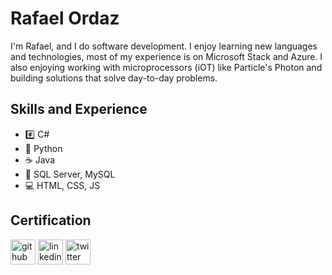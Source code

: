# Rafael Ordaz
I'm Rafael, and I do software development. I enjoy learning new languages and technologies, most of my experience is on Microsoft Stack and Azure. I also enjoying working with microprocessors (iOT) like Particle's Photon and building solutions that solve day-to-day problems.

## Skills and Experience
* :hash: C#
* :snake: Python
* :coffee: Java
* :minidisc: SQL Server, MySQL
* :computer:  HTML, CSS, JS

## Certification

[<img src='https://cdn.jsdelivr.net/npm/simple-icons@3.0.1/icons/github.svg' alt='github' height='40'>](https://github.com/rordaz)  [<img src='https://cdn.jsdelivr.net/npm/simple-icons@3.0.1/icons/linkedin.svg' alt='linkedin' height='40'>](https://www.linkedin.com/in/rafaelordaz/)  [<img src='https://cdn.jsdelivr.net/npm/simple-icons@3.0.1/icons/twitter.svg' alt='twitter' height='40'>](https://twitter.com/BytesAddict)  

